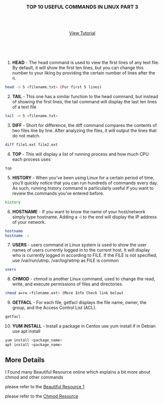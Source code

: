 <p align="center">
  <h3 align="center">TOP 10 USEFUL COMMANDS IN LINUX PART 3</h3>

  <p align="center">
    <br />
    <br />
    <br />
    <a href="">View Tutorial</a>
  </p>
</p>


<br />
<br />
<br />

1. **HEAD** - The head command is used to view the first lines of any text file. By default, it will show the first ten lines, but you can change this number to your liking by providing the certain number of lines after the n. 
  ```sh
  head -n 5 <filename.txt> (For first 5 lines)
  ```
2. **TAIL** - This one has a similar function to the head command, but instead of showing the first lines, the tail command will display the last ten lines of a text file
  ```sh
  tail -n 5 <filename.txt>
  ```
3. **DIFF** - Short for difference, the diff command compares the contents of two files line by line. After analyzing the files, it will output the lines that do not match. 
  ```sh
  diff file1.ext file2.ext
  ```
4. **TOP** - This will display a list of running process and how much CPU each process uses
  ```sh
  top
  ```
5. **HISTORY** - When you’ve been using Linux for a certain period of time, you’ll quickly notice that you can run hundreds of commands every day. As such, running history command is particularly useful if you want to review the commands you’ve entered before.
  ```sh
  history
  ```
6. **HOSTNAME** - If you want to know the name of your host/network simply type hostname. Adding a -i to the end will display the IP address of your network.
  ```sh
  hostname
  hostname -i
  ```
7. **USERS** - users command in Linux system is used to show the user names of users currently logged in to the current host. It will display who is currently logged in according to FILE. If the FILE is not specified, use /var/run/utmp. /var/log/wtmp as FILE is common
  ```sh
  users
  ```
8. **CHMOD** - chmod is another Linux command, used to change the read, write, and execute permissions of files and directories.
  ```sh
  chmod a=rw <filename.ext> (More Info Check link below)
  ```
9. **GETFACL** - For each file, getfacl displays the file name, owner, the group, and the Access Control List (ACL).
  ```sh
  getfacl
  ```
10. **YUM INSTALL** - Install a package in Centos use yum install if in Debian use apt install
  ```sh
  yum install <package_name>
  apt install <package_name>
  ```

<!-- USAGE EXAMPLES -->
## More Details

I Found many Beautiful Resource online which explains a bit more about chmod and other commands 

 please refer to the [Beautiful Resource 1](https://www.hostinger.in/tutorials/linux-commands)
 
 
  please refer to the [Chmod Resource](https://www.computerhope.com/unix/uchmod.htm)
